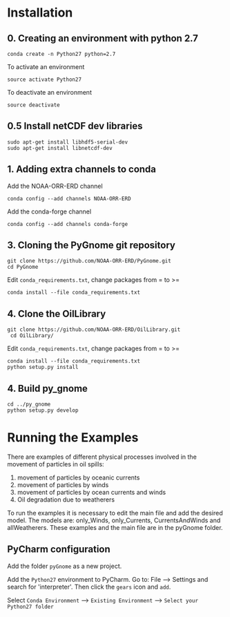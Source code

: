 
# Installation 

## 0. Creating an environment with python 2.7 
```
conda create -n Python27 python=2.7
```  
  To activate an environment
```  
source activate Python27
```  
  To deactivate an environment 
```  
source deactivate
```

## 0.5 Install netCDF dev libraries

```
sudo apt-get install libhdf5-serial-dev
sudo apt-get install libnetcdf-dev
```

## 1. Adding extra channels to conda

Add the NOAA-ORR-ERD channel 
```
conda config --add channels NOAA-ORR-ERD
```
Add the conda-forge channel
```
conda config --add channels conda-forge
```

## 3. Cloning the PyGnome git repository

```
git clone https://github.com/NOAA-ORR-ERD/PyGnome.git
cd PyGnome
```
Edit `conda_requirements.txt`, change packages from = to >=
```
conda install --file conda_requirements.txt
```

## 4. Clone the OilLibrary
```
git clone https://github.com/NOAA-ORR-ERD/OilLibrary.git
 cd OilLibrary/
```
Edit `conda_requirements.txt`, change packages from = to >=
```
conda install --file conda_requirements.txt
python setup.py install
```
## 4. Build py_gnome
```
cd ../py_gnome
python setup.py develop
```
# Running the Examples
There are examples of different physical processes involved in the movement of particles in oil spills:
1) movement of particles by oceanic currents
2) movement of particles by winds
2) movement of particles by ocean currents and winds
4) Oil degradation due to weatherers

To run the examples it is necessary to edit the main file and add the desired model. The models are: only_Winds, only_Currents, CurrentsAndWinds and allWeatherers.
These examples and the main file are in the pyGnome folder.  

## PyCharm configuration

Add the folder `pyGnome` as a new project.

Add the `Python27` environment to PyCharm. Go to: File --> Settings and search for 'interpreter'. 
Then click the `gears` icon and `add`.

Select `Conda Environment` --> `Existing Environment` --> `Select your Python27 folder`

